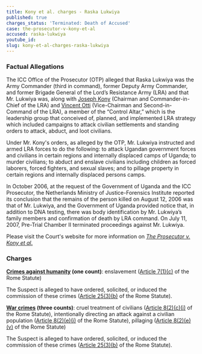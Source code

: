 ```yaml
---
title: Kony et al. charges - Raska Lukwiya
published: true
charges_status: 'Terminated: Death of Accused'
case: the-prosecutor-v-kony-et-al
accused: raska-lukwiya
youtube_id:
slug: kony-et-al-charges-raska-lukwiya
---
```



### Factual Allegations

The ICC Office of the Prosecutor (OTP) alleged that Raska Lukwiya was the Army Commander (third in command), former Deputy Army Commander, and former Brigade General of the Lord’s Resistance Army (LRA) and that Mr. Lukwiya was, along with [Joseph Kony](https://www.aba-icc.org/accused/joseph-kony/) (Chairman and Commander-in-Chief of the LRA) and [Vincent Otti](https://www.aba-icc.org/accused/vincent-otti/) (Vice-Chairman and Second-in-Command of the LRA), a member of the “Control Altar,” which is the leadership group that conceived of, planned, and implemented LRA strategy which included campaigns to attack civilian settlements and standing orders to attack, abduct, and loot civilians.&nbsp;

Under Mr. Kony's orders, as alleged by the OTP, Mr. Lukwiya instructed and armed LRA forces to do the following: to attack Ugandan government forces and civilians in certain regions and internally displaced camps of Uganda; to murder civilians; to abduct and enslave civilians including children as forced laborers, forced fighters, and sexual slaves; and to pillage property in certain regions and internally displaced persons camps. &nbsp;

In October 2006, at the request of the Government of Uganda and the ICC Prosecutor, the Netherlands Ministry of Justice-Forensics Institute reported its conclusion that the remains of the person killed on August 12, 2006 was that of Mr. Lukwiya, and the Government of Uganda provided notice that, in addition to DNA testing, there was body identification by Mr. Lukwiya’s family members and confirmation of death by LRA command. On July 11, 2007, Pre-Trial Chamber II terminated proceedings against Mr. Lukwiya.

Please visit the Court's website for more information on [*The Prosecutor v. Kony et al*.](https://www.icc-cpi.int/uganda/kony)

### Charges

**[Crimes against humanity](http://www.casematrixnetwork.org/case-m/klamberg-commentary/rome-statute/#c1171) (one count)**: enslavement ([Article 7(1)(c)](http://www.casematrixnetwork.org/cmn-knowledge-hub/klamberg-commentary/elements-of-crime/#c2288) of the Rome Statute)

The Suspect is alleged to have ordered, solicited, or induced the commission of these crimes ([Article 25(3)(b)](http://www.casematrixnetwork.org/case-m/klamberg-commentary/rome-statute/#c1198) of the Rome Statute).

**[War crimes](http://www.casematrixnetwork.org/case-m/klamberg-commentary/rome-statute/#c1172) (three counts)**: cruel treatment of civilians ([Article 8(2)(c)(i)](http://www.casematrixnetwork.org/cmn-knowledge-hub/klamberg-commentary/elements-of-crime/#c2361) of the Rome Statute), intentionally directing an attack against a civilian population ([Article 8(2)(e)(i)](http://www.casematrixnetwork.org/cmn-knowledge-hub/klamberg-commentary/elements-of-crime/#c2367) of the Rome Statute), pillaging ([Article 8(2)(e)(v)](http://www.casematrixnetwork.org/cmn-knowledge-hub/klamberg-commentary/elements-of-crime/#c2371) of the Rome Statute)

The Suspect is alleged to have ordered, solicited, or induced the commission of these crimes ([Article 25(3)(b)](http://www.casematrixnetwork.org/case-m/klamberg-commentary/rome-statute/#c1198) of the Rome Statute).